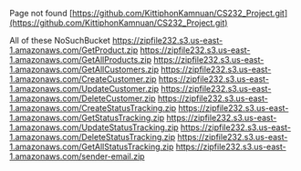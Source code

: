 Page not found [https://github.com/KittiphonKamnuan/CS232_Project.git](https://github.com/KittiphonKamnuan/CS232_Project.git)

All of these NoSuchBucket
https://zipfile232.s3.us-east-1.amazonaws.com/GetProduct.zip
https://zipfile232.s3.us-east-1.amazonaws.com/GetAllProducts.zip
https://zipfile232.s3.us-east-1.amazonaws.com/GetAllCustomers.zip
https://zipfile232.s3.us-east-1.amazonaws.com/CreateCustomer.zip
https://zipfile232.s3.us-east-1.amazonaws.com/UpdateCustomer.zip
https://zipfile232.s3.us-east-1.amazonaws.com/DeleteCustomer.zip
https://zipfile232.s3.us-east-1.amazonaws.com/CreateStatusTracking.zip
https://zipfile232.s3.us-east-1.amazonaws.com/GetStatusTracking.zip
https://zipfile232.s3.us-east-1.amazonaws.com/UpdateStatusTracking.zip
https://zipfile232.s3.us-east-1.amazonaws.com/DeleteStatusTracking.zip
https://zipfile232.s3.us-east-1.amazonaws.com/GetAllStatusTracking.zip
https://zipfile232.s3.us-east-1.amazonaws.com/sender-email.zip
